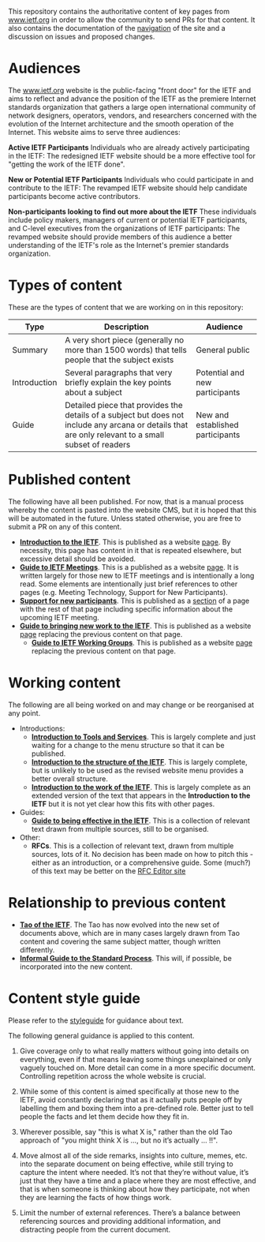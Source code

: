 This repository contains the authoritative content of key pages from www.ietf.org in order to allow the community to send PRs for that content.  It also contains the documentation of the [navigation](Information%20Architecture.md) of the site and a discussion on issues and proposed changes.

# Audiences
The www.ietf.org website is the public-facing "front door" for the IETF and aims to reflect and advance the position of the IETF as the premiere Internet standards organization that gathers a large open international community of network designers, operators, vendors, and researchers concerned with the evolution of the Internet architecture and the smooth operation of the Internet. This website aims to serve three audiences:

**Active IETF Participants**
Individuals who are already actively participating in the IETF: The redesigned IETF website should be a more effective tool for "getting the work of the IETF done".

**New or Potential IETF Participants**
Individuals who could participate in and contribute to the IETF: The revamped IETF website should help candidate participants become active contributors.

**Non-participants looking to find out more about the IETF**
These individuals include policy makers, managers of current or potential IETF participants, and C-level executives from the organizations of IETF participants: The revamped website should provide members of this audience a better understanding of the IETF's role as the Internet's premier standards organization.

# Types of content
These are the types of content that we are working on in this repository:

| Type | Description | Audience |
|------|-------------|----------|
| Summary | A very short piece (generally no more than 1500 words) that tells people that the subject exists | General public |
| Introduction | Several paragraphs that very briefly explain the key points about a subject | Potential and new participants| 
| Guide | Detailed piece that provides the details of a subject but does not include any arcana or details that are only relevant to a small subset of readers | New and established participants|

# Published content
The following have all been published. For now, that is a manual process whereby the content is pasted into the website CMS, but it is hoped that this will be automated in the future.  Unless stated otherwise, you are free to submit a PR on any of this content.

* **[Introduction to the IETF](/Introduction%20to%20the%20IETF.md)**. This is published as a website [page](https://www.ietf.org/about/introduction/). By necessity, this page has content in it that is repeated elsewhere, but excessive detail should be avoided.
* **[Guide to IETF Meetings](/Guide%20to%20IETF%20Meetings.md)**. This is a published as a website [page](https://www.ietf.org/how/meetings/introduction-to-ietf-meetings/). It is written largely for those new to IETF meetings and is intentionally a long read.  Some elements are intentionally just brief references to other pages (e.g. Meeting Technology, Support for New Participants).
* **[Support for new participants](/Support%20for%20new%20participants.md)**. This is published as a [section](https://www.ietf.org/how/meetings/new-participants/) of a page with the rest of that page including specific information about the upcoming IETF meeting.
* **[Guide to bringing new work to the IETF](/Guide%20to%20bringing%20new%20work%20to%20the%20IETF.md)**.  This is published as a website [page](https://www.ietf.org/process/new-work/) replacing the previous content on that page.
  * **[Guide to IETF Working Groups](/Guide%20to%20IETF%20Working%20Groups.md)**.  This is published as a website [page](https://www.ietf.org/process/wgs/) replacing the previous content on that page.

# Working content
The following are all being worked on and may change or be reorganised at any point.

* Introductions:
  * **[Introduction to Tools and Services](/Introduction%20to%20Tools%20and%20Services.md)**. This is largely complete and just waiting for a change to the menu structure so that it can be published.
  * **[Introduction to the structure of the IETF](/Introduction%20to%20the%20structure%20of%20the%20IETF.md)**.  This is largely complete, but is unlikely to be used as the revised website menu provides a better overall structure.
  * **[Introduction to the work of the IETF](/Introduction%20to%20the%20Work%20of%20the%20IETF.md)**. This is largely complete as an extended version of the text that appears in the **Introduction to the IETF** but it is not yet clear how this fits with other pages.
* Guides:
  * **[Guide to being effective in the IETF](/Guide%20to%20being%20effective%20in%20the%20IETF.md)**. This is a collection of relevant text drawn from multiple sources, still to be organised.
* Other:
  * **RFCs**. This is a collection of relevant text, drawn from multiple sources, lots of it.  No decision has been made on how to pitch this - either as an introduction, or a comprehensive guide.  Some (much?) of this text may be better on the [RFC Editor site](https://www.rfc-editor.org)

# Relationship to previous content
* **[Tao of the IETF](https://www.ietf.org/about/participate/tao/)**. The Tao has now evolved into the new set of documents above, which are in many cases largely drawn from Tao content and covering the same subject matter, though written differently.  
* **[Informal Guide to the Standard Process](https://www.ietf.org/standards/process/informal/)**.  This will, if possible, be incorporated into the new content.

# Content style guide

Please refer to the [styleguide](styleguide.md) for guidance about text.
 
The following general guidance is applied to this content. 

1.  Give coverage only to what really matters without going into details on everything, even if that means leaving some things unexplained or only vaguely touched on. More detail can come in a more specific document. Controlling repetition across the whole website is crucial.

2.  While some of this content is aimed specifically at those new to the IETF, avoid constantly declaring that as it actually puts people off by labelling them and boxing them into a pre-defined role.  Better just to tell people the facts and let them decide how they fit in.

3.  Wherever possible, say "this is what X is," rather than the old Tao approach of "you might think X is …, but no it’s actually … !!".

4.  Move almost all of the side remarks, insights into culture, memes, etc. into the separate document on being effective, while still trying to capture the intent where needed.  It’s not that they’re without value, it’s just that they have a time and a place where they are most effective, and that is when someone is thinking about how they participate, not when they are learning the facts of how things work.

5.  Limit the number of external references.  There’s a balance between referencing sources and providing additional information, and distracting people from the current document. 
